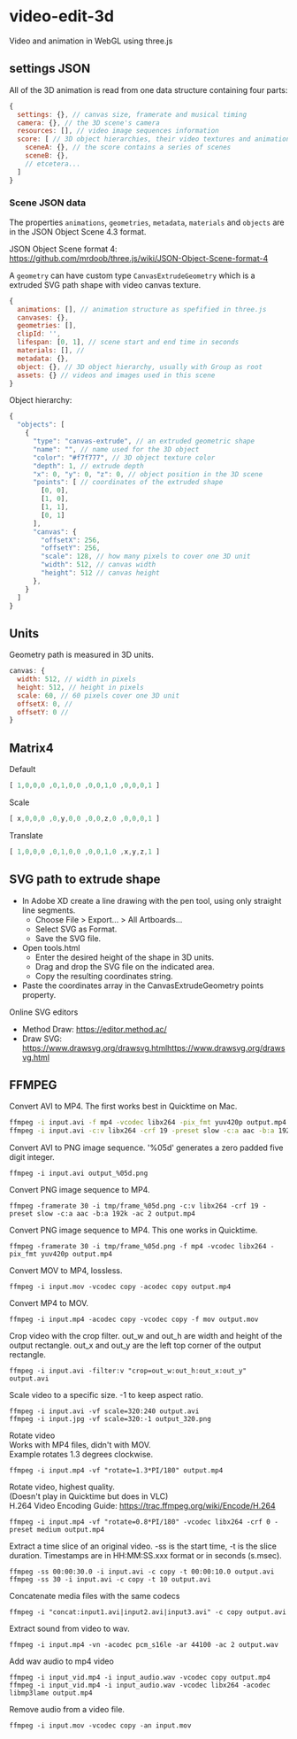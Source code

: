 # video-edit-3d

Video and animation in WebGL using three.js

## settings JSON

All of the 3D animation is read from one data structure containing four parts:

```javascript
{
  settings: {}, // canvas size, framerate and musical timing
  camera: {}, // the 3D scene's camera
  resources: [], // video image sequences information
  score: [ // 3D object hierarchies, their video textures and animations
    sceneA: {}, // the score contains a series of scenes
    sceneB: {},
    // etcetera...
  ]
}
```

### Scene JSON data 

The properties `animations`, `geometries`, `metadata`, `materials` and `objects` are in the JSON Object Scene 4.3 format.

JSON Object Scene format 4: https://github.com/mrdoob/three.js/wiki/JSON-Object-Scene-format-4

A `geometry` can have custom type `CanvasExtrudeGeometry` which is a extruded SVG path shape with video canvas texture.

```javascript
{
  animations: [], // animation structure as spefified in three.js
  canvases: {},
  geometries: [],
  clipId: '', 
  lifespan: [0, 1], // scene start and end time in seconds
  materials: [], // 
  metadata: {},
  object: {}, // 3D object hierarchy, usually with Group as root
  assets: {} // videos and images used in this scene
}
```

Object hierarchy:

```javascript
{
  "objects": [
    {
      "type": "canvas-extrude", // an extruded geometric shape
      "name": "", // name used for the 3D object
      "color": "#f7f777", // 3D object texture color
      "depth": 1, // extrude depth
      "x": 0, "y": 0, "z": 0, // object position in the 3D scene
      "points": [ // coordinates of the extruded shape
        [0, 0],
        [1, 0],
        [1, 1],
        [0, 1]
      ],
      "canvas": {
        "offsetX": 256, 
        "offsetY": 256,
        "scale": 128, // how many pixels to cover one 3D unit
        "width": 512, // canvas width
        "height": 512 // canvas height
      },
    }
  ]
}
```

## Units

Geometry path is measured in 3D units.

```javascript
canvas: {
  width: 512, // width in pixels
  height: 512, // height in pixels
  scale: 60, // 60 pixels cover one 3D unit 
  offsetX: 0, // 
  offsetY: 0 // 
}
```


## Matrix4

Default
```javascript
[ 1,0,0,0 ,0,1,0,0 ,0,0,1,0 ,0,0,0,1 ]
```
Scale
```javascript
[ x,0,0,0 ,0,y,0,0 ,0,0,z,0 ,0,0,0,1 ]
```
Translate
```javascript
[ 1,0,0,0 ,0,1,0,0 ,0,0,1,0 ,x,y,z,1 ]
```

## SVG path to extrude shape

- In Adobe XD create a line drawing with the pen tool, using only straight line segments.
  - Choose File > Export... > All Artboards...
  - Select SVG as Format.
  - Save the SVG file.
- Open tools.html
  - Enter the desired height of the shape in 3D units.
  - Drag and drop the SVG file on the indicated area. 
  - Copy the resulting coordinates string.
- Paste the coordinates array in the CanvasExtrudeGeometry points property.

Online SVG editors

- Method Draw: https://editor.method.ac/
- Draw SVG: https://www.drawsvg.org/drawsvg.htmlhttps://www.drawsvg.org/drawsvg.html


## FFMPEG

Convert AVI to MP4.
The first works best in Quicktime on Mac.

```bash
ffmpeg -i input.avi -f mp4 -vcodec libx264 -pix_fmt yuv420p output.mp4
ffmpeg -i input.avi -c:v libx264 -crf 19 -preset slow -c:a aac -b:a 192k -ac 2 output.mp4
```

Convert AVI to PNG image sequence.
'%05d' generates a zero padded five digit integer.

```
ffmpeg -i input.avi output_%05d.png
```

Convert PNG image sequence to MP4.

```
ffmpeg -framerate 30 -i tmp/frame_%05d.png -c:v libx264 -crf 19 -preset slow -c:a aac -b:a 192k -ac 2 output.mp4
```
Convert PNG image sequence to MP4. This one works in Quicktime.

```
ffmpeg -framerate 30 -i tmp/frame_%05d.png -f mp4 -vcodec libx264 -pix_fmt yuv420p output.mp4
```

Convert MOV to MP4, lossless.

```
ffmpeg -i input.mov -vcodec copy -acodec copy output.mp4
```

Convert MP4 to MOV.

```
ffmpeg -i input.mp4 -acodec copy -vcodec copy -f mov output.mov
```

Crop video with the crop filter.
out_w and out_h are width and height of the output rectangle.
out_x and out_y are the left top corner of the output rectangle.

```
ffmpeg -i input.avi -filter:v "crop=out_w:out_h:out_x:out_y" output.avi
```

Scale video to a specific size. -1 to keep aspect ratio.

```
ffmpeg -i input.avi -vf scale=320:240 output.avi
ffmpeg -i input.jpg -vf scale=320:-1 output_320.png
```

Rotate video<br>
Works with MP4 files, didn't with MOV.<br>
Example rotates 1.3 degrees clockwise.

```
ffmpeg -i input.mp4 -vf "rotate=1.3*PI/180" output.mp4
```

Rotate video, highest quality.<br>
(Doesn't play in Quicktime but does in VLC)<br>
H.264 Video Encoding Guide: https://trac.ffmpeg.org/wiki/Encode/H.264

```
ffmpeg -i input.mp4 -vf "rotate=0.8*PI/180" -vcodec libx264 -crf 0 -preset medium output.mp4
```

Extract a time slice of an original video.
-ss is the start time,
-t is the slice duration.
Timestamps are in HH:MM:SS.xxx format or in seconds (s.msec).

```
ffmpeg -ss 00:00:30.0 -i input.avi -c copy -t 00:00:10.0 output.avi
ffmpeg -ss 30 -i input.avi -c copy -t 10 output.avi
```

Concatenate media files with the same codecs

```
ffmpeg -i "concat:input1.avi|input2.avi|input3.avi" -c copy output.avi
```

Extract sound from video to wav.

```
ffmpeg -i input.mp4 -vn -acodec pcm_s16le -ar 44100 -ac 2 output.wav
```

Add wav audio to mp4 video

```
ffmpeg -i input_vid.mp4 -i input_audio.wav -vcodec copy output.mp4
ffmpeg -i input_vid.mp4 -i input_audio.wav -vcodec libx264 -acodec libmp3lame output.mp4
```

Remove audio from a video file.

```
ffmpeg -i input.mov -vcodec copy -an input.mov
```
